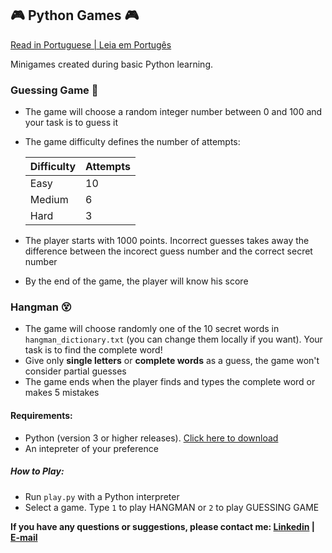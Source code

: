 ## 🎮 Python Games 🎮

[Read in Portuguese | Leia em Portugês]()

Minigames created during basic Python learning.

### Guessing Game 🎯
- The game will choose a random integer number between 0 and 100 and your task is to guess it
- The game difficulty defines the number of attempts:

    |Difficulty|Attempts|
    |---|---|
    |Easy | 10| 
    |Medium | 6|
    |Hard | 3|

- The player starts with 1000 points. Incorrect guesses takes away the difference between the incorect guess number and the correct secret number
- By the end of the game, the player will know his score

### Hangman 😵
- The game will choose randomly one of the 10 secret words in `hangman_dictionary.txt` (you can change them locally if you want). Your task is to find the complete word!
- Give only **single letters** or **complete words** as a guess, the game won't consider partial guesses
- The game ends when the player finds and types the complete word or makes 5 mistakes

#### Requirements:
- Python (version 3 or higher releases). [Click here to download](https://www.python.org/downloads/)
- An intepreter of your preference

##### How to Play: 
- Run `play.py` with a Python interpreter
- Select a game. Type `1` to play HANGMAN or `2` to play GUESSING GAME

**If you have any questions or suggestions, please contact me: [Linkedin](https://www.linkedin.com/in/lucas-r-freitas/) | [E-mail](mailto:pro.lucasrfreitas@gmail.com)**

